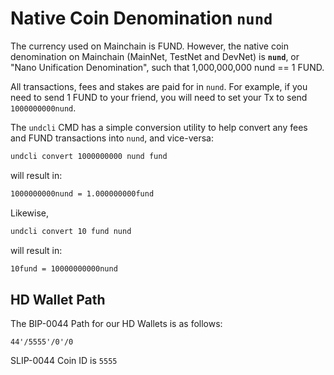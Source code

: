 # Native Coin Denomination `nund`

The currency used on Mainchain is FUND. However, the native coin denomination on Mainchain (MainNet, TestNet and DevNet) is **`nund`**, or "Nano Unification Denomination", such that 1,000,000,000 nund == 1 FUND.

All transactions, fees and stakes are paid for in `nund`. For example, if you need to send 1 FUND to your friend, you will need to set your Tx to send `1000000000nund`.

The `undcli` CMD has a simple conversion utility to help convert any fees
and FUND transactions into `nund`, and vice-versa:

```bash
undcli convert 1000000000 nund fund
```

will result in:

```bash
1000000000nund = 1.000000000fund
```

Likewise,

```bash
undcli convert 10 fund nund
```

will result in:

```bash
10fund = 10000000000nund
```

## HD Wallet Path

The BIP-0044 Path for our HD Wallets is as follows:

`44'/5555'/0'/0`   

SLIP-0044 Coin ID is `5555`
